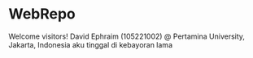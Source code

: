 # WebRepo

Welcome visitors!
David Ephraim (105221002) @ Pertamina University, Jakarta, Indonesia
aku tinggal di kebayoran lama
